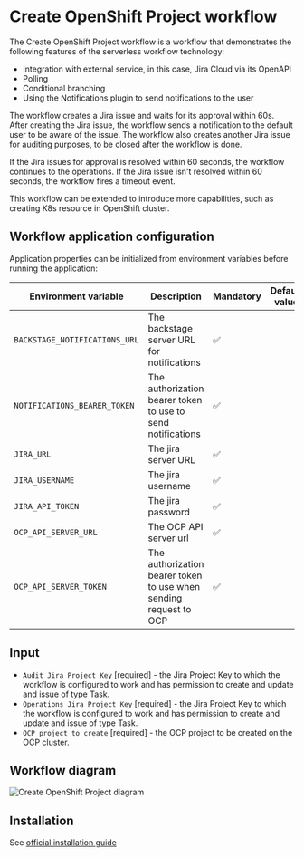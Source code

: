 # Create OpenShift Project workflow
The Create OpenShift Project workflow is a workflow that demonstrates the following features of the serverless workflow technology:
* Integration with external service, in this case, Jira Cloud via its OpenAPI
* Polling
* Conditional branching
* Using the Notifications plugin to send notifications to the user

The workflow creates a Jira issue and waits for its approval within 60s.
After creating the Jira issue, the workflow sends a notification to the default user to be aware of the issue.
The workflow also creates another Jira issue for auditing purposes, to be closed after the workflow is done.

If the Jira issues for approval is resolved within 60 seconds, the workflow continues to the operations.
If the Jira issue isn't resolved within 60 seconds, the workflow fires a timeout event.

This workflow can be extended to introduce more capabilities, such as creating K8s resource in OpenShift cluster.

## Workflow application configuration
Application properties can be initialized from environment variables before running the application:

| Environment variable  | Description | Mandatory | Default value |
|-----------------------|-------------|-----------|---------------|
| `BACKSTAGE_NOTIFICATIONS_URL`      | The backstage server URL for notifications | ✅ | |
| `NOTIFICATIONS_BEARER_TOKEN`      | The authorization bearer token to use to send notifications | ✅ | |
| `JIRA_URL`      | The jira server URL | ✅ | |
| `JIRA_USERNAME`      | The jira username | ✅ | |
| `JIRA_API_TOKEN`      | The jira password | ✅ | |
| `OCP_API_SERVER_URL`      | The OCP API server url | ✅ | |
| `OCP_API_SERVER_TOKEN`      | The authorization bearer token to use when sending request to OCP | ✅ | |


## Input
- `Audit Jira Project Key` [required] - the Jira Project Key to which the workflow is configured to work and has permission to create and update and issue of type Task.
- `Operations Jira Project Key` [required] - the Jira Project Key to which the workflow is configured to work and has permission to create and update and issue of type Task.
- `OCP project to create` [required] - the OCP project to be created on the OCP cluster.

## Workflow diagram
![Create OpenShift Project diagram](https://github.com/parodos-dev/serverless-workflow-examples/blob/main/create-ocp-project/create-ocp-project.svg?raw=true)

## Installation

See [official installation guide](https://github.com/parodos-dev/serverless-workflows-config/blob/main/docs/main/create-ocp-project)

